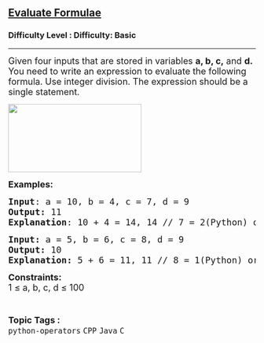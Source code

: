 <h2><a href="https://www.geeksforgeeks.org/problems/evaluate-formulae--133849/1?page=5&category=Java&sortBy=submissions">Evaluate Formulae</a></h2><h3>Difficulty Level : Difficulty: Basic</h3><hr><div class="problems_problem_content__Xm_eO"><p><span style="font-size: 18px;">Given four&nbsp;inputs that are stored in variables <strong>a, b, c,</strong> and <strong>d. </strong>You need to write an expression to evaluate the following formula. Use integer division. The expression should be&nbsp;a single statement.</span></p>
<p><span style="font-size: 18px;"><img style="height: 139px; width: 271px;" src="https://media.geeksforgeeks.org/wp-content/uploads/20200819111131/IMG0317-300x154.PNG" alt=""></span></p>
<p><span style="font-size: 18px;"><strong>Examples:<br></strong></span></p>
<pre><span style="font-size: 18px;"><strong>Input</strong>: a = 10, b = 4, c = 7, d = 9
<strong>Output:</strong> 11
<strong>Explanation</strong>: 10 + 4 = 14, 14 // 7 = 2(Python) or 14 / 7 = 2(Java or CPP or C), 2 + 9 = 11.</span></pre>
<pre><span style="font-size: 18px;"><strong>Input: </strong>a = 5, b = 6, c = 8, d = 9<br><strong>Output:</strong> 10<br><strong>Explanation: </strong>5 + 6 = 11, 11 // 8 = 1(Python) or 11 / 7 = 1(Java or CPP or C), 1 + 9 = 10.<br></span></pre>
<p><strong><span style="font-size: 18px;">Constraints:<br></span></strong><span style="font-size: 18px;">1 ≤ a, b, c, d ≤ 100</span></p></div><br><p><span style=font-size:18px><strong>Topic Tags : </strong><br><code>python-operators</code>&nbsp;<code>CPP</code>&nbsp;<code>Java</code>&nbsp;<code>C</code>&nbsp;